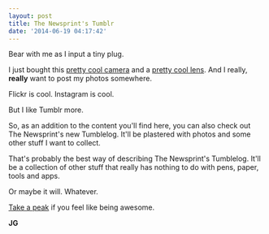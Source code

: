 ```yaml
---
layout: post
title: The Newsprint's Tumblr
date: '2014-06-19 04:17:42'
---
```


Bear with me as I input a tiny plug.

I just bought this [pretty cool camera](http://thewirecutter.com/reviews/best-mirrorless-camera-under-1000/) and a [pretty cool lens](http://www.stevehuffphoto.com/2013/08/23/the-panasonic-20-1-7-ii-lens-on-the-olympus-e-p5/). And I really, **really** want to post my photos somewhere. 

Flickr is cool. Instagram is cool.

But I like Tumblr more. 

So, as an addition to the content you'll find here, you can also check out The Newsprint's new Tumblelog. It'll be plastered with photos and some other stuff I want to collect. 

That's probably the best way of describing The Newsprint's Tumblelog. It'll be a collection of other stuff that really has nothing to do with pens, paper, tools and apps. 

Or maybe it will. Whatever.

[Take a peak](http://thenewsprintco.tumblr.com) if you feel like being awesome.

**JG**